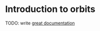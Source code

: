 # Introduction to orbits

TODO: write [great documentation](http://jacobian.org/writing/what-to-write/)
